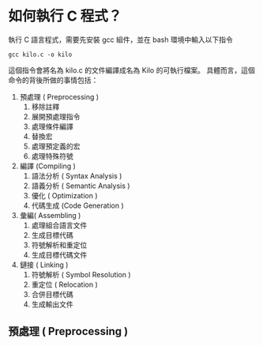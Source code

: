# 如何執行 C 程式？
執行 C 語言程式，需要先安裝 gcc 組件，並在 bash 環境中輸入以下指令

    gcc kilo.c -o kilo

這個指令會將名為 kilo.c 的文件編譯成名為 Kilo 的可執行檔案。
具體而言，這個命令的背後所做的事情包括：

1. 預處理 ( Preprocessing )
   1. 移除註釋
   2. 展開預處理指令
   3. 處理條件編譯
   4. 替換宏
   5. 處理預定義的宏
   6. 處理特殊符號
2. 編譯 (Compiling )
   1. 語法分析 ( Syntax Analysis )
   2. 語義分析 ( Semantic Analysis )
   3. 優化 ( Optimization )
   4. 代碼生成 (Code Generation )
3. 彙編( Assembling )
   1. 處理組合語言文件
   2. 生成目標代碼
   3. 符號解析和重定位
   4. 生成目標代碼文件
4. 鏈接 ( Linking )
   1. 符號解析 ( Symbol Resolution )
   2. 重定位 ( Relocation )
   3. 合併目標代碼
   4. 生成輸出文件

## 預處理 ( Preprocessing )
